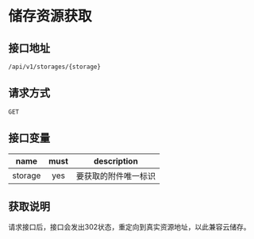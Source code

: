 # 储存资源获取

## 接口地址
```
/api/v1/storages/{storage}
```

## 请求方式
```
GET
```

## 接口变量
| name     | must     | description |
|----------|:--------:|:--------:|
| storage  | yes      | 要获取的附件唯一标识 |

## 获取说明
请求接口后，接口会发出302状态，重定向到真实资源地址，以此兼容云储存。

